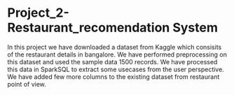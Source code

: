 # Project_2-Restaurant_recomendation System

In this project we have downloaded a dataset from Kaggle which consisits of the restaurant details in bangalore. 
We have performed preprocessing on this dataset and used the sample data 1500 records.
We have processed this data in SparkSQL to extract some usecases from the user perspective. 
We have added few more columns to the existing dataset from restaurant point of view.
